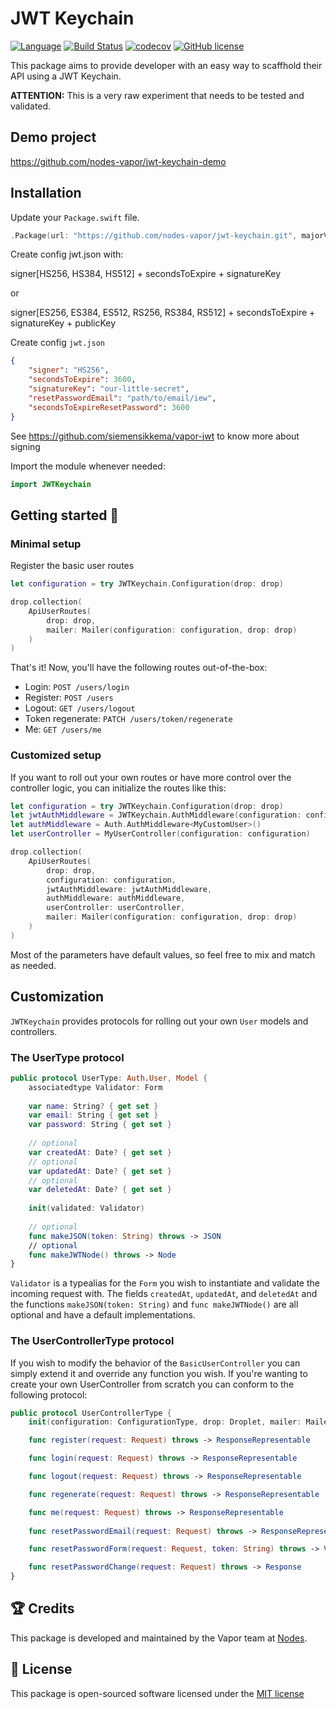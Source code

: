 # JWT Keychain
[![Language](https://img.shields.io/badge/Swift-3-brightgreen.svg)](http://swift.org)
[![Build Status](https://travis-ci.org/nodes-vapor/jwt-keychain.svg?branch=master)](https://travis-ci.org/nodes-vapor/jwt-keychain)
[![codecov](https://codecov.io/gh/nodes-vapor/jwt-keychain/branch/master/graph/badge.svg)](https://codecov.io/gh/nodes-vapor/jwt-keychain)
[![GitHub license](https://img.shields.io/badge/license-MIT-blue.svg)](https://raw.githubusercontent.com/nodes-vapor/jwt-keychain/master/LICENSE)


This package aims to provide developer with an easy way to scaffhold their API
using a JWT Keychain.

**ATTENTION:** This is a very raw experiment that needs to be tested and validated.

## Demo project
https://github.com/nodes-vapor/jwt-keychain-demo

## Installation

Update your `Package.swift` file.
```swift
.Package(url: "https://github.com/nodes-vapor/jwt-keychain.git", majorVersion: 0)
```

Create config jwt.json with:

signer[HS256, HS384, HS512] + secondsToExpire + signatureKey

or

signer[ES256, ES384, ES512, RS256, RS384, RS512] + secondsToExpire + signatureKey + publicKey

Create config `jwt.json`
```json
{
    "signer": "HS256",
    "secondsToExpire": 3600,
    "signatureKey": "our-little-secret",
    "resetPasswordEmail": "path/to/email/iew",
    "secondsToExpireResetPassword": 3600
}
```
See https://github.com/siemensikkema/vapor-jwt to know more about signing

Import the module whenever needed:

```swift
import JWTKeychain
```

## Getting started 🚀

### Minimal setup

Register the basic user routes

```swift
let configuration = try JWTKeychain.Configuration(drop: drop)

drop.collection(
    ApiUserRoutes(
        drop: drop,
        mailer: Mailer(configuration: configuration, drop: drop)
    )
)
```

That's it! Now, you'll have the following routes out-of-the-box:

- Login: `POST /users/login`
- Register: `POST /users`
- Logout: `GET /users/logout`
- Token regenerate: `PATCH /users/token/regenerate`
- Me: `GET /users/me`

### Customized setup

If you want to roll out your own routes or have more control over the controller logic, you can initialize the routes like this:

```swift
let configuration = try JWTKeychain.Configuration(drop: drop)
let jwtAuthMiddleware = JWTKeychain.AuthMiddleware(configuration: configuration)
let authMiddleware = Auth.AuthMiddleware<MyCustomUser>()
let userController = MyUserController(configuration: configuration)

drop.collection(
    ApiUserRoutes(
        drop: drop,
        configuration: configuration,
        jwtAuthMiddleware: jwtAuthMiddleware,
        authMiddleware: authMiddleware,
        userController: userController,
        mailer: Mailer(configuration: configuration, drop: drop)
    )
)
```

Most of the parameters have default values, so feel free to mix and match as needed.


## Customization 
`JWTKeychain` provides protocols for rolling out your own `User` models and controllers.

### The UserType protocol
```swift
public protocol UserType: Auth.User, Model {
    associatedtype Validator: Form
    
    var name: String? { get set }
    var email: String { get set }
    var password: String { get set }
    
    // optional
    var createdAt: Date? { get set }
    // optional
    var updatedAt: Date? { get set }
    // optional
    var deletedAt: Date? { get set }
    
    init(validated: Validator)
    
    // optional
    func makeJSON(token: String) throws -> JSON
    // optional
    func makeJWTNode() throws -> Node
}
```
`Validator` is a typealias for the `Form` you wish to instantiate and validate the incoming request with. The fields `createdAt`, `updatedAt`, and `deletedAt` and the functions `makeJSON(token: String)` and `func makeJWTNode()` are all optional and have a default implementations.

### The UserControllerType protocol
If you wish to modify the behavior of the `BasicUserController` you can simply extend it and override any function you wish. If you're wanting to create your own UserController from scratch you can conform to the following protocol:
```swift
public protocol UserControllerType {
    init(configuration: ConfigurationType, drop: Droplet, mailer: MailerType)

    func register(request: Request) throws -> ResponseRepresentable

    func login(request: Request) throws -> ResponseRepresentable

    func logout(request: Request) throws -> ResponseRepresentable

    func regenerate(request: Request) throws -> ResponseRepresentable

    func me(request: Request) throws -> ResponseRepresentable
    
    func resetPasswordEmail(request: Request) throws -> ResponseRepresentable

    func resetPasswordForm(request: Request, token: String) throws -> View

    func resetPasswordChange(request: Request) throws -> Response
}
```

## 🏆 Credits
This package is developed and maintained by the Vapor team at [Nodes](https://www.nodes.dk).

## 📄 License
This package is open-sourced software licensed under the [MIT license](http://opensource.org/licenses/MIT)
